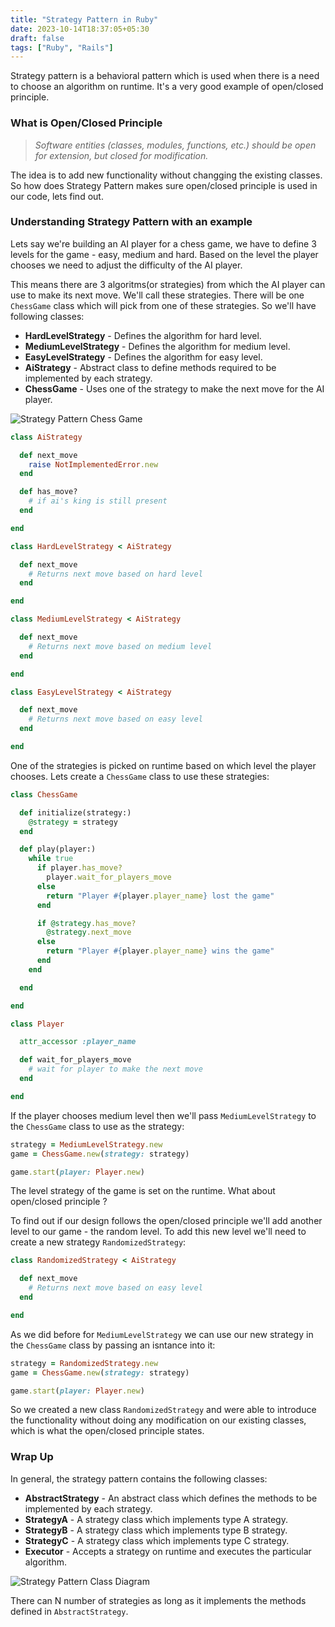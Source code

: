 ```yaml
---
title: "Strategy Pattern in Ruby"
date: 2023-10-14T18:37:05+05:30
draft: false
tags: ["Ruby", "Rails"]
---
```


Strategy pattern is a behavioral pattern which is used when there is a need to choose an algorithm on runtime. It's a very good example of open/closed principle.

### What is Open/Closed Principle

> *Software entities (classes, modules, functions, etc.) should be open for extension, but closed for modification.*

The idea is to add new functionality without changging the existing classes. So how does Strategy Pattern makes sure open/closed principle is used in our code, lets find out.

### Understanding Strategy Pattern with an example

Lets say we're building an AI player for a chess game, we have to define 3 levels for the game - easy, medium and hard. Based on the level the player chooses we need to adjust the difficulty of the AI player.

This means there are 3 algoritms(or strategies) from which the AI player can use to make its next move. We'll call these strategies. There will be one `ChessGame` class which will pick from one of these strategies. So we'll have following classes:

- **HardLevelStrategy** - Defines the algorithm for hard level.
- **MediumLevelStrategy** - Defines the algorithm for medium level.
- **EasyLevelStrategy** - Defines the algorithm for easy level.
- **AiStrategy** - Abstract class to define methods required to be implemented by each strategy.
- **ChessGame** - Uses one of the strategy to make the next move for the AI player.

![Strategy Pattern Chess Game](/design-patterns/strategy-pattern/strategy-pattern-chess-game.png)

```ruby
class AiStrategy

  def next_move
    raise NotImplementedError.new
  end

  def has_move?
    # if ai's king is still present
  end

end

class HardLevelStrategy < AiStrategy

  def next_move
    # Returns next move based on hard level
  end

end

class MediumLevelStrategy < AiStrategy

  def next_move
    # Returns next move based on medium level
  end

end

class EasyLevelStrategy < AiStrategy

  def next_move
    # Returns next move based on easy level
  end

end
```

One of the strategies is picked on runtime based on which level the player chooses. Lets create a `ChessGame` class to use these strategies:

```ruby
class ChessGame

  def initialize(strategy:)
    @strategy = strategy
  end

  def play(player:)
    while true
      if player.has_move?
        player.wait_for_players_move
      else
        return "Player #{player.player_name} lost the game"
      end

      if @strategy.has_move?
        @strategy.next_move
      else
        return "Player #{player.player_name} wins the game"
      end
    end

  end

end

class Player

  attr_accessor :player_name

  def wait_for_players_move
    # wait for player to make the next move
  end

end
```

If the player chooses medium level then we'll pass `MediumLevelStrategy` to the `ChessGame` class to use as the strategy:

```ruby
strategy = MediumLevelStrategy.new
game = ChessGame.new(strategy: strategy)

game.start(player: Player.new)
```

The level strategy of the game is set on the runtime. What about open/closed principle ?

To find out if our design follows the open/closed principle we'll add another level to our game - the random level. To add this new level we'll need to create a new strategy `RandomizedStrategy`:

```ruby
class RandomizedStrategy < AiStrategy

  def next_move
    # Returns next move based on easy level
  end

end
```

As we did before for `MediumLevelStrategy` we can use our new strategy in the `ChessGame` class by passing an isntance into it:

```ruby
strategy = RandomizedStrategy.new
game = ChessGame.new(strategy: strategy)

game.start(player: Player.new)
```

So we created a new class `RandomizedStrategy` and were able to introduce the functionality without doing any modification on our existing classes, which is what the open/closed principle states.

### Wrap Up

In general, the strategy pattern contains the following classes:

- **AbstractStrategy** - An abstract class which defines the methods to be implemented by each strategy.
- **StrategyA** - A strategy class which implements type A strategy.
- **StrategyB** - A strategy class which implements type B strategy.
- **StrategyC** - A strategy class which implements type C strategy.
- **Executor** - Accepts a strategy on runtime and executes the particular algorithm.

![Strategy Pattern Class Diagram](/design-patterns/strategy-pattern/strategy-pattern-class-diagram.png)

There can N number of strategies as long as it implements the methods defined in `AbstractStrategy`.
